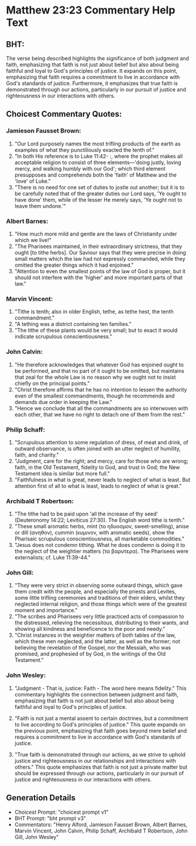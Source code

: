 # Matthew 23:23 Commentary Help Text

## BHT:
The verse being described highlights the significance of both judgment and faith, emphasizing that faith is not just about belief but also about being faithful and loyal to God's principles of justice. It expands on this point, emphasizing that faith requires a commitment to live in accordance with God's standards of justice. Furthermore, it emphasizes that true faith is demonstrated through our actions, particularly in our pursuit of justice and righteousness in our interactions with others.

## Choicest Commentary Quotes:
### Jamieson Fausset Brown:
1. "Our Lord purposely names the most trifling products of the earth as examples of what they punctiliously exacted the tenth of."
2. "In both His reference is to Luke 11:42- :, where the prophet makes all acceptable religion to consist of three elements—'doing justly, loving mercy, and walking humbly with our God'; which third element presupposes and comprehends both the 'faith' of Matthew and the 'love' of Luke."
3. "There is no need for one set of duties to jostle out another; but it is to be carefully noted that of the greater duties our Lord says, 'Ye ought to have done' them, while of the lesser He merely says, 'Ye ought not to leave them undone.'"

### Albert Barnes:
1. "How much more mild and gentle are the laws of Christianity under which we live!"
2. "The Pharisees maintained, in their extraordinary strictness, that they ought [to tithe herbs]. Our Saviour says that they were precise in doing small matters which the law had not expressly commanded, while they omitted the greater things which it had enjoined."
3. "Attention to even the smallest points of the law of God is proper, but it should not interfere with the 'higher' and more important parts of that law."

### Marvin Vincent:
1. "Tithe is tenth; also in older English, tethe, as tethe hest, the tenth commandment."
2. "A tething was a district containing ten families."
3. "The tithe of these plants would be very small; but to exact it would indicate scrupulous conscientiousness."

### John Calvin:
1. "He therefore acknowledges that whatever God has enjoined ought to be performed, and that no part of it ought to be omitted, but maintains that zeal for the whole Law is no reason why we ought not to insist chiefly on the principal points."
2. "Christ therefore affirms that he has no intention to lessen the authority even of the smallest commandments, though he recommends and demands due order in keeping the Law."
3. "Hence we conclude that all the commandments are so interwoven with each other, that we have no right to detach one of them from the rest."

### Philip Schaff:
1. "Scrupulous attention to some regulation of dress, of meat and drink, of outward observance, is often joined with an utter neglect of humility, faith, and charity."
2. "Judgment, care for the right; and mercy, care for those who are wrong; faith, in the Old Testament, fidelity to God, and trust in God; the New Testament idea is similar but more full."
3. "Faithfulness in what is great, never leads to neglect of what is least. But attention first of all to what is least, leads to neglect of what is great."

### Archibald T Robertson:
1. "The tithe had to be paid upon 'all the increase of thy seed' (Deuteronomy 14:22; Leviticus 27:30). The English word tithe is tenth."
2. "These small aromatic herbs, mint (το ηδυοσμον, sweet-smelling), anise or dill (ανηθον), cummin (κυμινον, with aromatic seeds), show the Pharisaic scrupulous conscientiousness, all marketable commodities."
3. "Jesus does not condemn tithing. What he does condemn is doing it to the neglect of the weightier matters (τα βαρυτερα). The Pharisees were externalists; cf. Luke 11:39-44."

### John Gill:
1. "They were very strict in observing some outward things, which gave them credit with the people, and especially the priests and Levites, some little trifling ceremonies and traditions of their elders, whilst they neglected internal religion, and those things which were of the greatest moment and importance."
2. "The scribes and Pharisees very little practiced acts of compassion to the distressed, relieving the necessitous, distributing to their wants, and showing all kindness and beneficence to the poor and needy."
3. "Christ instances in the weightier matters of both tables of the law, which these men neglected, and the latter, as well as the former; not believing the revelation of the Gospel, nor the Messiah, who was promised, and prophesied of by God, in the writings of the Old Testament."

### John Wesley:
1. "Judgment - That is, justice: Faith - The word here means fidelity." This commentary highlights the connection between judgment and faith, emphasizing that faith is not just about belief but also about being faithful and loyal to God's principles of justice.

2. "Faith is not just a mental assent to certain doctrines, but a commitment to live according to God's principles of justice." This quote expands on the previous point, emphasizing that faith goes beyond mere belief and requires a commitment to live in accordance with God's standards of justice.

3. "True faith is demonstrated through our actions, as we strive to uphold justice and righteousness in our relationships and interactions with others." This quote emphasizes that faith is not just a private matter but should be expressed through our actions, particularly in our pursuit of justice and righteousness in our interactions with others.


## Generation Details
- Choicest Prompt: "choicest prompt v1"
- BHT Prompt: "bht prompt v3"
- Commentators: "Henry Alford, Jamieson Fausset Brown, Albert Barnes, Marvin Vincent, John Calvin, Philip Schaff, Archibald T Robertson, John Gill, John Wesley"
